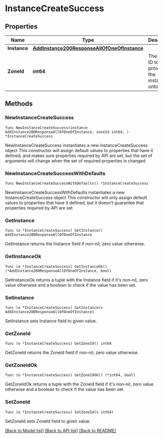 # InstanceCreateSuccess

## Properties

Name | Type | Description | Notes
------------ | ------------- | ------------- | -------------
**Instance** | [**AddInstance200ResponseAllOfOneOfInstance**](AddInstance200ResponseAllOfOneOfInstance.md) |  | 
**ZoneId** | **int64** | The Cloud ID to provision the instance onto. | 

## Methods

### NewInstanceCreateSuccess

`func NewInstanceCreateSuccess(instance AddInstance200ResponseAllOfOneOfInstance, zoneId int64, ) *InstanceCreateSuccess`

NewInstanceCreateSuccess instantiates a new InstanceCreateSuccess object
This constructor will assign default values to properties that have it defined,
and makes sure properties required by API are set, but the set of arguments
will change when the set of required properties is changed

### NewInstanceCreateSuccessWithDefaults

`func NewInstanceCreateSuccessWithDefaults() *InstanceCreateSuccess`

NewInstanceCreateSuccessWithDefaults instantiates a new InstanceCreateSuccess object
This constructor will only assign default values to properties that have it defined,
but it doesn't guarantee that properties required by API are set

### GetInstance

`func (o *InstanceCreateSuccess) GetInstance() AddInstance200ResponseAllOfOneOfInstance`

GetInstance returns the Instance field if non-nil, zero value otherwise.

### GetInstanceOk

`func (o *InstanceCreateSuccess) GetInstanceOk() (*AddInstance200ResponseAllOfOneOfInstance, bool)`

GetInstanceOk returns a tuple with the Instance field if it's non-nil, zero value otherwise
and a boolean to check if the value has been set.

### SetInstance

`func (o *InstanceCreateSuccess) SetInstance(v AddInstance200ResponseAllOfOneOfInstance)`

SetInstance sets Instance field to given value.


### GetZoneId

`func (o *InstanceCreateSuccess) GetZoneId() int64`

GetZoneId returns the ZoneId field if non-nil, zero value otherwise.

### GetZoneIdOk

`func (o *InstanceCreateSuccess) GetZoneIdOk() (*int64, bool)`

GetZoneIdOk returns a tuple with the ZoneId field if it's non-nil, zero value otherwise
and a boolean to check if the value has been set.

### SetZoneId

`func (o *InstanceCreateSuccess) SetZoneId(v int64)`

SetZoneId sets ZoneId field to given value.



[[Back to Model list]](../README.md#documentation-for-models) [[Back to API list]](../README.md#documentation-for-api-endpoints) [[Back to README]](../README.md)


